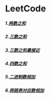 # LeetCode
##### 1.[两数之和](https://github.com/Spr1nt0a0/LeetCode/tree/master/%E4%B8%A4%E6%95%B0%E4%B9%8B%E5%92%8C)
##### 2.[三数之和](https://github.com/Spr1nt0a0/LeetCode/tree/master/%E4%B8%89%E6%95%B0%E4%B9%8B%E5%92%8C)
##### 3.[三数之和最接近](https://github.com/Spr1nt0a0/LeetCode/tree/master/%E4%B8%89%E6%95%B0%E4%B9%8B%E5%92%8C%E6%9C%80%E6%8E%A5%E8%BF%91)
##### 4.[四数之和](https://github.com/Spr1nt0a0/LeetCode/tree/master/%E5%9B%9B%E6%95%B0%E4%B9%8B%E5%92%8C)
##### 5.[二进制数相加](https://github.com/Spr1nt0a0/LeetCode/tree/master/%E4%BA%8C%E8%BF%9B%E5%88%B6%E6%95%B0%E7%9B%B8%E5%8A%A0)
##### 6.[两链表对应数相加](https://github.com/Spr1nt0a0/LeetCode/tree/master/%E4%B8%A4%E4%B8%AA%E6%95%B0%E7%9B%B8%E5%8A%A0)
